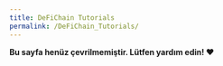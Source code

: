 ```yaml
---
title: DeFiChain Tutorials
permalink: /DeFiChain_Tutorials/
---
```


**Bu sayfa henüz çevrilmemiştir. Lütfen yardım edin! ❤**
